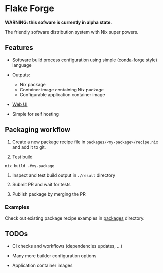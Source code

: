 # Flake Forge

**WARNING: this sofware is currently in alpha state.**

The friendly software distribution system with Nix super powers.


## Features

* Software build process configuration using simple
  ([conda-forge](https://conda-forge.org/) style) language

* Outputs:
  * Nix package
  * Container image containing Nix package
  * Configurable application container image

* [Web UI](https://imincik.github.io/flake-forge)

* Simple for self hosting


## Packaging workflow

1. Create a new package recipe file in `packages/<my-package>/recipe.nix` and
   add it to git.

1. Test build

```bash
nix build .#my-package
```

1. Inspect and test build output in `./result` directory

1. Submit PR and wait for tests

1. Publish package by merging the PR

### Examples

Check out existing package recipe examples in [packages](packages) directory.


## TODOs

* CI checks and workflows (dependencies updates, ...)

* Many more builder configuration options

* Application container images

